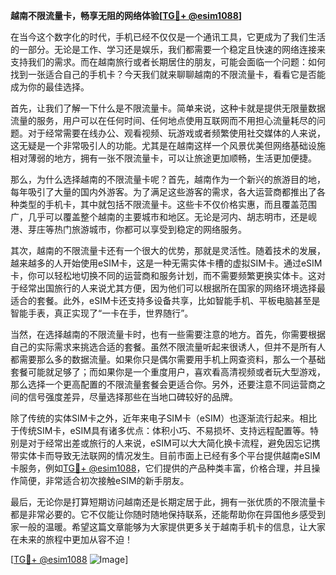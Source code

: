 **越南不限流量卡，畅享无阻的网络体验[[TG💪+ @esim1088](https://t.me/s/esim1088)]**

在当今这个数字化的时代，手机已经不仅仅是一个通讯工具，它更成为了我们生活的一部分。无论是工作、学习还是娱乐，我们都需要一个稳定且快速的网络连接来支持我们的需求。而在越南旅行或者长期居住的朋友，可能会面临一个问题：如何找到一张适合自己的手机卡？今天我们就来聊聊越南的不限流量卡，看看它是否能成为你的最佳选择。

首先，让我们了解一下什么是不限流量卡。简单来说，这种卡就是提供无限量数据流量的服务，用户可以在任何时间、任何地点使用互联网而不用担心流量耗尽的问题。对于经常需要在线办公、观看视频、玩游戏或者频繁使用社交媒体的人来说，这无疑是一个非常吸引人的功能。尤其是在越南这样一个风景优美但网络基础设施相对薄弱的地方，拥有一张不限流量卡，可以让旅途更加顺畅，生活更加便捷。

那么，为什么选择越南的不限流量卡呢？首先，越南作为一个新兴的旅游目的地，每年吸引了大量的国内外游客。为了满足这些游客的需求，各大运营商都推出了各种类型的手机卡，其中就包括不限流量卡。这些卡不仅价格实惠，而且覆盖范围广，几乎可以覆盖整个越南的主要城市和地区。无论是河内、胡志明市，还是岘港、芽庄等热门旅游城市，你都可以享受到稳定的网络服务。

其次，越南的不限流量卡还有一个很大的优势，那就是灵活性。随着技术的发展，越来越多的人开始使用eSIM卡，这是一种无需实体卡槽的虚拟SIM卡。通过eSIM卡，你可以轻松地切换不同的运营商和服务计划，而不需要频繁更换实体卡。这对于经常出国旅行的人来说尤其方便，因为他们可以根据所在国家的网络环境选择最适合的套餐。此外，eSIM卡还支持多设备共享，比如智能手机、平板电脑甚至是智能手表，真正实现了“一卡在手，世界随行”。

当然，在选择越南的不限流量卡时，也有一些需要注意的地方。首先，你需要根据自己的实际需求来挑选合适的套餐。虽然不限流量听起来很诱人，但并不是所有人都需要那么多的数据流量。如果你只是偶尔需要用手机上网查资料，那么一个基础套餐可能就足够了；而如果你是一个重度用户，喜欢看高清视频或者玩大型游戏，那么选择一个更高配置的不限流量套餐会更适合你。另外，还要注意不同运营商之间的信号强度差异，尽量选择那些在当地口碑较好的品牌。

除了传统的实体SIM卡之外，近年来电子SIM卡（eSIM）也逐渐流行起来。相比于传统SIM卡，eSIM具有诸多优点：体积小巧、不易损坏、支持远程配置等。特别是对于经常出差或旅行的人来说，eSIM可以大大简化换卡流程，避免因忘记携带实体卡而导致无法联网的情况发生。目前市面上已经有多个平台提供越南eSIM卡服务，例如[TG💪+ @esim1088](https://t.me/s/esim1088)，它们提供的产品种类丰富，价格合理，并且操作简便，非常适合初次接触eSIM的新手朋友。

最后，无论你是打算短期访问越南还是长期定居于此，拥有一张优质的不限流量卡都是非常必要的。它不仅能让你随时随地保持联系，还能帮助你在异国他乡感受到家一般的温暖。希望这篇文章能够为大家提供更多关于越南手机卡的信息，让大家在未来的旅程中更加从容不迫！

[[TG💪+ @esim1088](https://t.me/s/esim1088) ![Image](https://i.postimg.cc/4NQfJmqS/Snipaste-2025-05-13-00-14-12.png)]